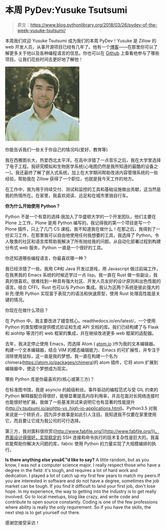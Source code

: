 # 本周 PyDev:Yusuke Tsutsumi

> 原文：<https://www.blog.pythonlibrary.org/2018/03/26/pydev-of-the-week-yusuke-tsutsumi/>

本周我们欢迎 Yusuke Tsutsumi 成为我们的本周 PyDev！Yusuke 是 Zillow 的 web 开发人员，从事开源项目已经有几年了。他有一个[博客](http://y.tsutsumi.io/)——在那里你可以了解更多关于他以及各种编程语言的信息。你也可以在 [Github](https://github.com/toumorokoshi?tab=repositories) 上查看他参与了哪些项目。让我们花些时间去更好地了解他！

![](img/6811a5f5208295238b58ae3b81386112.png)

你能告诉我们一些关于你自己的情况吗(爱好、教育等)

我在西雅图长大，热爱西北太平洋。在高中涉猎了一点音乐之后，我在大学里选择了电子工程。我研究模拟和生物医学系统(心电图仍然是我所知道的最酷的设备之一)。我还最终了解了嵌入式系统，加上在大学期间帮助改进内容管理系统的一些经验，帮助我在 Zillow 获得了一个职位，也就是我今天工作的地方。

在工作中，我为用于持续交付、测试和监控的工具和基础设施做出贡献，这当然是我的热情所在。在家里，我喜欢阅读、远足和在城市里骑自行车。

**你为什么开始使用 Python？**

Python 不是一个有意的选择:我加入了华盛顿大学的一个开发团队，他们主要在 Plone 上工作，Plone 是用 Python 编写的。我记得我的第一个项目是写一个 Plone 插件，只上了几门 CS 课程。我不知道我在做什么！在那之后，我得到了一份实习工作，在那里我可以自由地使用任何我想要的工具，我选择了 Python。令人敬畏的社区和语言库帮助我解决了所有抛给我的问题。从自动化部署过程到构建分布式 web 服务，Python 一直是一个很好的工具。

你还知道哪些编程语言，你最喜欢哪一种？

我已经涉猎了一些。我用 C#和 Java 开发过游戏，用 Javascript 做过前端工作，在我黑我的 Emacs 系统的时候还学过一点 lisp。我一直在 Rust 做一些副业，我真的很喜欢。很难找到一种具有强大社区、开发人员友好的设计原则和出色性能的语言。结合 CFFI，Rust 也可以与 Python 集成。我认为这两个系统是彼此强大的补充:使用 Python 实现富于表现力的语法和快速原型，使用 Rust 处理高性能是关键的情况。

你现在在做什么项目？

在 Python 中，我主要改进了嬗变核心。readthedocs.io/en/latest/<wbr>，一个使用 Python 的类型模块提供模式验证和生成 API 文档的库。我们已经构建了与 Flask 和 aiohttp 等流行的 web 框架的集成，并在继续改进更多 web 框架的适配器。

去年，我决定停止使用 Emacs，而选择 Atom ( [atom.io](http://atom.io/) )作为我的文本编辑器。构建一个文本编辑器，结合 VIM 的模态编辑能力、Emacs 的可扩展性，并专注于消除使用鼠标，这一直是我的梦想。我一直在构建一个名为 chimera([https://atom.io/packages/<wbr>chimera](https://atom.io/packages/chimera))的 atom 插件，它将 atom 扩展到编辑器中，使这个梦想成为现实。

哪些 Python 库是你最喜欢的(核心或第三方)？

在标准图书馆，我是 asyncio 的超级粉丝。事件驱动的编程范式与受 GIL 约束的 Python 解释器配合得很好，能够显著提高内存利用率，并且在面对长网络连接时也能很好地扩展。我做了一些基准测试来说明它也有显著的性能提升([http://y.tsutsumi.io/aiohttp-<wbr>vs .<wbr>high-io-applications.html](http://y.tsutsumi.io/aiohttp-vs-multithreaded-flask-for-high-io-applications.html))。Python3.5 对我来说是一个转折点，因为异步故事是如此引人注目。我知道我不仅要在家里使用它，而且要让它成为我公司的可行选择。

第三方，我对面料很欣赏([http://www.fabfile.org/](http://www.fabfile.org/))。界面设计得很好，实现稳定的 SSH 连接和命令执行的技术复杂性是巨大的。我喜欢能帮助你解决大问题的库，fabric 使用 Python 的力量实现了大规模编排的执行。

**Is there anything else youâ€™d like to say?** 
A little random, but as you know, I was not a computer science major. I really respect those who have a degree in the field: it's tough, and requires a lot of hard work and dedication. I played a lot of catch up my first few years to match my peers.If you are interested in software and do not have a degree, sometimes the job market can be tough. If you find it difficult to land your first job, don't lose hope. In my experience, the way to getting into the industry is to get really involved. Go to local meetups, blog like crazy, and write code and contribute to open source constantly. Coding is one of the few professions where ability is really the only requirement. So if you have the skills, the next step is to get yourself out there.

感谢您接受采访！